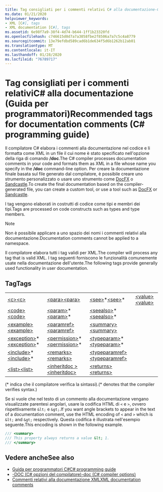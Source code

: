 ```yaml
---
title: Tag consigliati per i commenti relativi C# alla documentazione-Guida alla programmazione
ms.date: 01/21/2020
helpviewer_keywords:
- XML [C#], tags
- XML documentation [C#], tags
ms.assetid: 6e98f7a9-38f4-4d74-b644-1ff1b23320fd
ms.openlocfilehash: c746615d0d7a7a3058fbe2f8506a7a7c5c4a8779
ms.sourcegitcommit: 13e79efdbd589cad6b1de634f5d6b1262b12ab01
ms.translationtype: MT
ms.contentlocale: it-IT
ms.lasthandoff: 01/28/2020
ms.locfileid: "76789717"
---
```

# <a name="recommended-tags-for-documentation-comments-c-programming-guide"></a><span data-ttu-id="693b4-102">Tag consigliati per i commenti relativiC# alla documentazione (Guida per programmatori)</span><span class="sxs-lookup"><span data-stu-id="693b4-102">Recommended tags for documentation comments (C# programming guide)</span></span>

<span data-ttu-id="693b4-103">Il compilatore C# elabora i commenti alla documentazione nel codice e li formatta come XML in un file il cui nome è stato specificato nell'opzione della riga di comando **/doc**.</span><span class="sxs-lookup"><span data-stu-id="693b4-103">The C# compiler processes documentation comments in your code and formats them as XML in a file whose name you specify in the **/doc** command-line option.</span></span> <span data-ttu-id="693b4-104">Per creare la documentazione finale basata sul file generato dal compilatore, è possibile creare uno strumento personalizzato o usare uno strumento come [DocFX](https://dotnet.github.io/docfx/) o [Sandcastle](https://github.com/EWSoftware/SHFB).</span><span class="sxs-lookup"><span data-stu-id="693b4-104">To create the final documentation based on the compiler-generated file, you can create a custom tool, or use a tool such as [DocFX](https://dotnet.github.io/docfx/) or [Sandcastle](https://github.com/EWSoftware/SHFB).</span></span>

<span data-ttu-id="693b4-105">I tag vengono elaborati in costrutti di codice come tipi e membri dei tipi.</span><span class="sxs-lookup"><span data-stu-id="693b4-105">Tags are processed on code constructs such as types and type members.</span></span>

> [!NOTE]
> <span data-ttu-id="693b4-106">Non è possibile applicare a uno spazio dei nomi i commenti relativi alla documentazione.</span><span class="sxs-lookup"><span data-stu-id="693b4-106">Documentation comments cannot be applied to a namespace.</span></span>  
  
 <span data-ttu-id="693b4-107">Il compilatore elabora tutti i tag validi per XML.</span><span class="sxs-lookup"><span data-stu-id="693b4-107">The compiler will process any tag that is valid XML.</span></span> <span data-ttu-id="693b4-108">I tag seguenti forniscono le funzionalità comunemente usate nella documentazione dell'utente.</span><span class="sxs-lookup"><span data-stu-id="693b4-108">The following tags provide generally used functionality in user documentation.</span></span>  
  
## <a name="tags"></a><span data-ttu-id="693b4-109">Tag</span><span class="sxs-lookup"><span data-stu-id="693b4-109">Tags</span></span>  
  
|||||  
|---|---|---|---|
|[<span data-ttu-id="693b4-110">\<c></span><span class="sxs-lookup"><span data-stu-id="693b4-110">\<c></span></span>](./code-inline.md)|[<span data-ttu-id="693b4-111">\<para></span><span class="sxs-lookup"><span data-stu-id="693b4-111">\<para></span></span>](./para.md)|<span data-ttu-id="693b4-112">[\<see>](./see.md)\*</span><span class="sxs-lookup"><span data-stu-id="693b4-112">[\<see>](./see.md)\*</span></span>|[<span data-ttu-id="693b4-113">\<value></span><span class="sxs-lookup"><span data-stu-id="693b4-113">\<value></span></span>](./value.md)  
|[<span data-ttu-id="693b4-114">\<code></span><span class="sxs-lookup"><span data-stu-id="693b4-114">\<code></span></span>](./code.md)|<span data-ttu-id="693b4-115">[\<param>](./param.md)\*</span><span class="sxs-lookup"><span data-stu-id="693b4-115">[\<param>](./param.md)\*</span></span>|<span data-ttu-id="693b4-116">[\<seealso>](./seealso.md)\*</span><span class="sxs-lookup"><span data-stu-id="693b4-116">[\<seealso>](./seealso.md)\*</span></span>|  
|[<span data-ttu-id="693b4-117">\<example></span><span class="sxs-lookup"><span data-stu-id="693b4-117">\<example></span></span>](./example.md)|[<span data-ttu-id="693b4-118">\<paramref></span><span class="sxs-lookup"><span data-stu-id="693b4-118">\<paramref></span></span>](./paramref.md)|[<span data-ttu-id="693b4-119">\<summary></span><span class="sxs-lookup"><span data-stu-id="693b4-119">\<summary></span></span>](./summary.md)|  
|<span data-ttu-id="693b4-120">[\<exception>](./exception.md)\*</span><span class="sxs-lookup"><span data-stu-id="693b4-120">[\<exception>](./exception.md)\*</span></span>|<span data-ttu-id="693b4-121">[\<permission>](./permission.md)\*</span><span class="sxs-lookup"><span data-stu-id="693b4-121">[\<permission>](./permission.md)\*</span></span>|<span data-ttu-id="693b4-122">[\<typeparam>](./typeparam.md)\*</span><span class="sxs-lookup"><span data-stu-id="693b4-122">[\<typeparam>](./typeparam.md)\*</span></span>|  
|<span data-ttu-id="693b4-123">[\<include>](./include.md)\*</span><span class="sxs-lookup"><span data-stu-id="693b4-123">[\<include>](./include.md)\*</span></span>|[<span data-ttu-id="693b4-124">\<remarks></span><span class="sxs-lookup"><span data-stu-id="693b4-124">\<remarks></span></span>](./remarks.md)|[<span data-ttu-id="693b4-125">\<typeparamref></span><span class="sxs-lookup"><span data-stu-id="693b4-125">\<typeparamref></span></span>](./typeparamref.md)|  
|[<span data-ttu-id="693b4-126">\<list></span><span class="sxs-lookup"><span data-stu-id="693b4-126">\<list></span></span>](./list.md)|[<span data-ttu-id="693b4-127">\<inheritdoc ></span><span class="sxs-lookup"><span data-stu-id="693b4-127">\<inheritdoc></span></span>](./inheritdoc.md)|[<span data-ttu-id="693b4-128">\<returns></span><span class="sxs-lookup"><span data-stu-id="693b4-128">\<returns></span></span>](./returns.md)|
  
<span data-ttu-id="693b4-129">(\* indica che il compilatore verifica la sintassi).</span><span class="sxs-lookup"><span data-stu-id="693b4-129">(\* denotes that the compiler verifies syntax.)</span></span>

<span data-ttu-id="693b4-130">Se si vuole che nel testo di un commento alla documentazione vengano visualizzate parentesi angolari, usare la codifica HTML di `<` e `>`, ovvero rispettivamente `&lt;` e `&gt;`.</span><span class="sxs-lookup"><span data-stu-id="693b4-130">If you want angle brackets to appear in the text of a documentation comment, use the HTML encoding of `<` and `>` which is `&lt;` and `&gt;` respectively.</span></span> <span data-ttu-id="693b4-131">Questa codifica è illustrata nell'esempio seguente.</span><span class="sxs-lookup"><span data-stu-id="693b4-131">This encoding is shown in the following example.</span></span>

```csharp
/// <summary>
/// This property always returns a value &lt; 1.
/// </summary>
```

## <a name="see-also"></a><span data-ttu-id="693b4-132">Vedere anche</span><span class="sxs-lookup"><span data-stu-id="693b4-132">See also</span></span>

- [<span data-ttu-id="693b4-133">Guida per programmatori C#</span><span class="sxs-lookup"><span data-stu-id="693b4-133">C# programming guide</span></span>](../index.md)
- [<span data-ttu-id="693b4-134">-DOC (C# opzioni del compilatore)</span><span class="sxs-lookup"><span data-stu-id="693b4-134">-doc (C# compiler options)</span></span>](../../language-reference/compiler-options/doc-compiler-option.md)
- [<span data-ttu-id="693b4-135">Commenti relativi alla documentazione XML</span><span class="sxs-lookup"><span data-stu-id="693b4-135">XML documentation comments</span></span>](./index.md)
